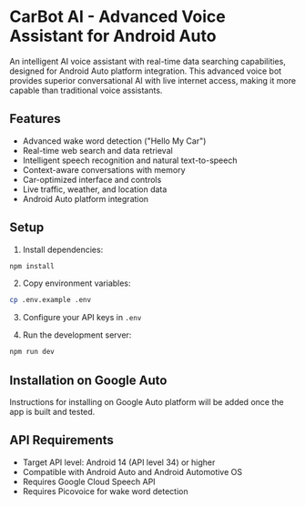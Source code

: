 # CarBot AI - Advanced Voice Assistant for Android Auto

An intelligent AI voice assistant with real-time data searching capabilities, designed for Android Auto platform integration. This advanced voice bot provides superior conversational AI with live internet access, making it more capable than traditional voice assistants.

## Features

- Advanced wake word detection ("Hello My Car")
- Real-time web search and data retrieval
- Intelligent speech recognition and natural text-to-speech
- Context-aware conversations with memory
- Car-optimized interface and controls
- Live traffic, weather, and location data
- Android Auto platform integration

## Setup

1. Install dependencies:
```bash
npm install
```

2. Copy environment variables:
```bash
cp .env.example .env
```

3. Configure your API keys in `.env`

4. Run the development server:
```bash
npm run dev
```

## Installation on Google Auto

Instructions for installing on Google Auto platform will be added once the app is built and tested.

## API Requirements

- Target API level: Android 14 (API level 34) or higher
- Compatible with Android Auto and Android Automotive OS
- Requires Google Cloud Speech API
- Requires Picovoice for wake word detection